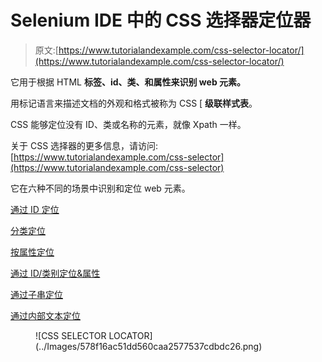 # Selenium IDE 中的 CSS 选择器定位器

> 原文:[https://www.tutorialandexample.com/css-selector-locator/](https://www.tutorialandexample.com/css-selector-locator/)

它用于根据 HTML **标签、id、类、**和**属性来识别 web 元素。**

用标记语言来描述文档的外观和格式被称为 CSS [ **级联样式表**。

CSS 能够定位没有 ID、类或名称的元素，就像 Xpath 一样。

关于 CSS 选择器的更多信息，请访问:[https://www.tutorialandexample.com/css-selector](https://www.tutorialandexample.com/css-selector)

它在六种不同的场景中识别和定位 web 元素。

[通过 ID 定位](https://www.tutorialandexample.com/css-selector-id/)

[分类定位](https://www.tutorialandexample.com/css-selector-class/)

[按属性定位](https://www.tutorialandexample.com/css-selector-attribute/)

[通过 ID/类别定位&属性](https://www.tutorialandexample.com/css-selector-id-class-and-attribute/)

[通过子串定位](https://www.tutorialandexample.com/css-selector-sub-string/)

[通过内部文本定位](https://www.tutorialandexample.com/css-selector-inner-text/)

<figure class="aligncenter">![CSS SELECTOR LOCATOR](../Images/578f16ac51dd560caa2577537cdbdc26.png)</figure>